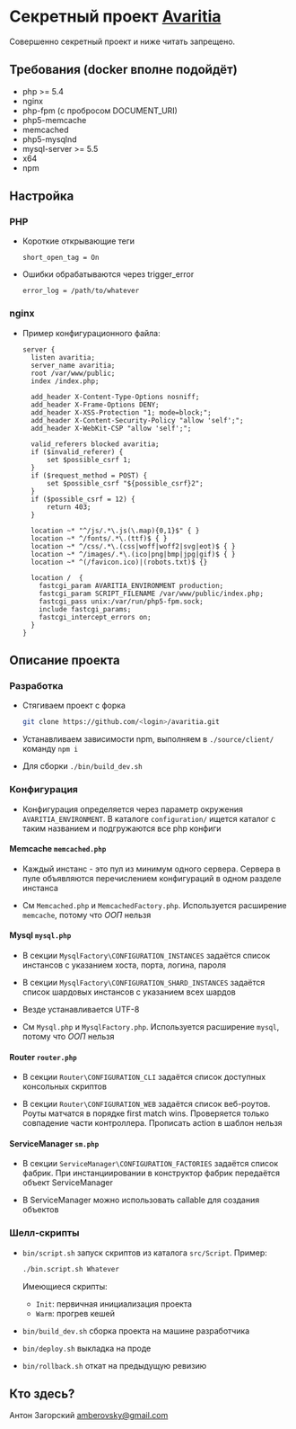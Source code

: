 # Секретный проект [Avaritia](https://ru.wikipedia.org/wiki/%D0%90%D0%BB%D1%87%D0%BD%D0%BE%D1%81%D1%82%D1%8C)

Совершенно секретный проект и ниже читать запрещено.

## Требования (docker вполне подойдёт)

- php >= 5.4
- nginx
- php-fpm (с пробросом DOCUMENT_URI)
- php5-memcache
- memcached
- php5-mysqlnd
- mysql-server >= 5.5
- x64
- npm

## Настройка

### PHP

- Короткие открывающие теги

    ```
    short_open_tag = On
    ```
    
- Ошибки обрабатываются через trigger_error

    ```
    error_log = /path/to/whatever
    ```

### nginx

- Пример конфигурационного файла:

    ```Nginx
    server {
      listen avaritia;
      server_name avaritia;
      root /var/www/public;
      index /index.php;
      
      add_header X-Content-Type-Options nosniff;
      add_header X-Frame-Options DENY;
      add_header X-XSS-Protection "1; mode=block;";
      add_header X-Content-Security-Policy "allow 'self';";
      add_header X-WebKit-CSP "allow 'self';";
      
      valid_referers blocked avaritia;
      if ($invalid_referer) {
          set $possible_csrf 1;
      }
      if ($request_method = POST) {
          set $possible_csrf "${possible_csrf}2";
      }
      if ($possible_csrf = 12) {
          return 403;
      }

      location ~* "^/js/.*\.js(\.map){0,1}$" { }
      location ~* ^/fonts/.*\.(ttf)$ { }
      location ~* ^/css/.*\.(css|woff|woff2|svg|eot)$ { }
      location ~* ^/images/.*\.(ico|png|bmp|jpg|gif)$ { }
      location ~* ^(/favicon.ico)|(robots.txt)$ {}

      location /  {
        fastcgi_param AVARITIA_ENVIRONMENT production;
        fastcgi_param SCRIPT_FILENAME /var/www/public/index.php;
        fastcgi_pass unix:/var/run/php5-fpm.sock;
        include fastcgi_params;
        fastcgi_intercept_errors on;
      }
    }
    ```

## Описание проекта

### Разработка

- Стягиваем проект с форка

    ```Bash
    git clone https://github.com/<login>/avaritia.git
    ```

- Устанавливаем зависимости npm, выполняем в `./source/client/` команду `npm i`
- Для сборки `./bin/build_dev.sh`

### Конфигурация

- Конфигурация определяется через параметр окружения `AVARITIA_ENVIRONMENT`.
  В каталоге `configuration/` ищется каталог с таким названием и подгружаются все php конфиги

#### Memcache `memcached.php`

- Каждый инстанс - это пул из минимум одного сервера. Сервера в пуле объявляются перечислением конфигураций в одном разделе инстанса

- См `Memcached.php` и `MemcachedFactory.php`. Используется расширение `memcache`, потому что *ООП* нельзя

#### Mysql `mysql.php`

- В секции `MysqlFactory\CONFIGURATION_INSTANCES` задаётся список инстансов с указанием хоста, порта, логина, пароля

- В секции `MysqlFactory\CONFIGURATION_SHARD_INSTANCES` задаётся список шардовых инстансов с указанием всех шардов

- Везде устанавливается UTF-8

- См `Mysql.php` и `MysqlFactory.php`. Используется расширение `mysql`, потому что *ООП* нельзя

#### Router `router.php`

- В секции `Router\CONFIGURATION_CLI` задаётся список доступных консольных скриптов

- В секции `Router\CONFIGURATION_WEB` задаётся список веб-роутов. Роуты матчатся в порядке first match wins. Проверяется только совпадение части контроллера. Прописать action в шаблон нельзя

#### ServiceManager `sm.php`

- В секции `ServiceManager\CONFIGURATION_FACTORIES` задаётся список фабрик. При инстанциировании в конструктор фабрик передаётся объект ServiceManager

- В ServiceManager можно использовать callable для создания объектов 

### Шелл-скрипты

- `bin/script.sh` запуск скриптов из каталога `src/Script`. Пример:

    ```Bash
    ./bin.script.sh Whatever
    ```
    
    Имеющиеся скрипты:
    * `Init`: первичная инициализация проекта
    * `Warm`: прогрев кешей
    
- `bin/build_dev.sh` сборка проекта на машине разработчика

- `bin/deploy.sh` выкладка на проде

- `bin/rollback.sh` откат на предыдущую ревизию

## Кто здесь?

Антон Загорский amberovsky@gmail.com
